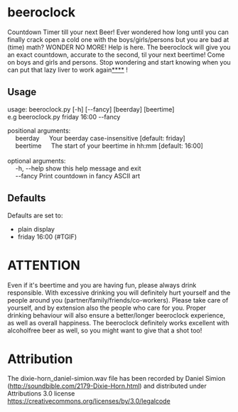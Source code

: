 # beeroclock
Countdown Timer till your next Beer!
Ever wondered how long until you can finally crack open a cold one with the boys/girls/persons but you are bad at (time) math?
WONDER NO MORE! Help is here. The beeroclock will give you an exact countdown, accurate to the second, til your next beertime!
Come on boys and girls and persons. Stop wondering and start knowing when you can put that lazy liver to work again[****](#attention) !

## Usage
usage: beeroclock.py [-h] [--fancy] [beerday] [beertime]<br>
e.g beeroclock.py friday 16:00 --fancy

positional arguments:<br>
&emsp; beerday &emsp; Your beerday case-insensitive [default: friday]<br>
&emsp; beertime &emsp; The start of your beertime in hh:mm [default: 16:00]<br>
<br>
optional arguments:<br>
&emsp; -h, --help  show this help message and exit<br>
&emsp; --fancy     Print countdown in fancy ASCII art <br>

## Defaults
Defaults are set to:
* plain display
* friday 16:00 (#TGIF)

# ATTENTION
Even if it's beertime and you are having fun, please always drink responsible. With excessive drinking you will definitely hurt yourself and the people around you (partner/family/friends/co-workers). Please take care of yourself, and by extension also the people who care for you. Proper drinking behaviour will also ensure a better/longer beeroclock experience, as well as overall happiness. The beeroclock definitely works excellent with alcoholfree beer as well, so you might want to give that a shot too!

# Attribution
The dixie-horn_daniel-simion.wav file has been recorded by Daniel Simion (http://soundbible.com/2179-Dixie-Horn.html) and distributed under Attributions 3.0 license https://creativecommons.org/licenses/by/3.0/legalcode
